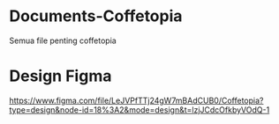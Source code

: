 # Documents-Coffetopia
Semua file penting coffetopia

# Design Figma
https://www.figma.com/file/LeJVPfTTj24gW7mBAdCUB0/Coffetopia?type=design&node-id=18%3A2&mode=design&t=lzjJCdcOfkbyVOdQ-1 
